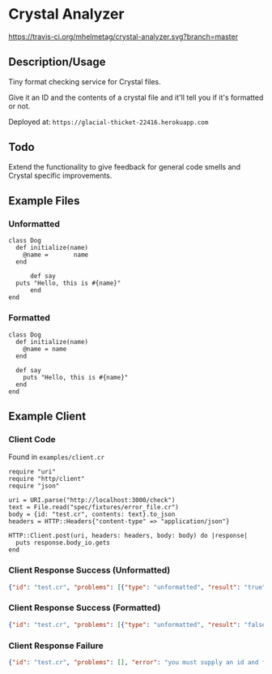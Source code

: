 # Crystal Analyzer
https://travis-ci.org/mhelmetag/crystal-analyzer.svg?branch=master

## Description/Usage
Tiny format checking service for Crystal files.

Give it an ID and the contents of a crystal file and it'll tell you if it's formatted or not.

Deployed at: `https://glacial-thicket-22416.herokuapp.com`

## Todo
Extend the functionality to give feedback for general code smells and Crystal specific improvements.

## Example Files
### Unformatted
```crystal
class Dog
  def initialize(name)
    @name =       name
  end

      def say
  puts "Hello, this is #{name}"
      end
end
```

### Formatted
```crystal
class Dog
  def initialize(name)
    @name = name
  end

  def say
    puts "Hello, this is #{name}"
  end
end
```

## Example Client
### Client Code
Found in `examples/client.cr`

```crystal
require "uri"
require "http/client"
require "json"

uri = URI.parse("http://localhost:3000/check")
text = File.read("spec/fixtures/error_file.cr")
body = {id: "test.cr", contents: text}.to_json
headers = HTTP::Headers{"content-type" => "application/json"}

HTTP::Client.post(uri, headers: headers, body: body) do |response|
  puts response.body_io.gets
end
```

### Client Response Success (Unformatted)
```json
{"id": "test.cr", "problems": [{"type": "unformatted", "result": "true"}], "error": ""}
```

### Client Response Success (Formatted)
```json
{"id": "test.cr", "problems": [{"type": "unformatted", "result": "false"}], "error": ""}
```

### Client Response Failure
```json
{"id": "test.cr", "problems": [], "error": "you must supply an id and file content"}
```
